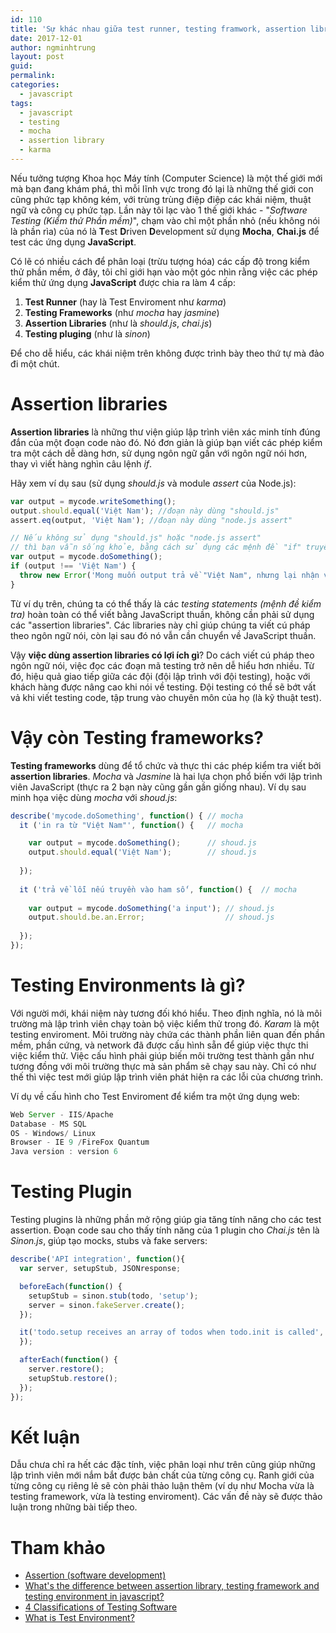 ```yaml
---
id: 110
title: 'Sự khác nhau giữa test runner, testing framwork, assertion library, và testing plugin? '
date: 2017-12-01
author: ngminhtrung
layout: post
guid: 
permalink: 
categories:
  - javascript
tags:
  - javascript
  - testing
  - mocha
  - assertion library
  - karma
---
```


Nếu tưởng tượng Khoa học Máy tính (Computer Science) là một thế giới mới mà bạn đang khám phá, thì mỗi lĩnh vực trong đó lại là những thế giới con cũng phức tạp không kém, với trùng trùng điệp điệp các khái niệm, thuật ngữ và công cụ phức tạp. Lần này tôi lạc vào 1 thế giới khác - "_Software Testing (Kiểm thử Phần mềm)_", chạm vào chỉ một phần nhỏ (nếu không nói là phần rìa) của nó là **T**est **D**riven **D**evelopment sử dụng **Mocha**, **Chai.js** để test các ứng dụng **JavaScript**. 

Có lẽ có nhiều cách để phân loại (trừu tượng hóa) các cấp độ trong kiểm thử phần mềm, ở đây, tôi chỉ giới hạn vào một góc nhìn rằng việc các phép kiểm thử ứng dụng **JavaScript** được chia ra làm 4 cấp:
1. **Test Runner** (hay là Test Enviroment như _karma_)
2. **Testing Frameworks** (như _mocha_ hay _jasmine_)
3. **Assertion Libraries** (như là _should.js_, _chai.js_)
4. **Testing pluging** (như là _sinon_)

Để cho dễ hiểu, các khái niệm trên không được trình bày theo thứ tự mà đảo đi một chút. 

# **Assertion libraries**

**Assertion libraries** là những thư viện giúp lập trình viên xác minh tính đúng đắn của một đoạn code nào đó. Nó đơn giản là giúp bạn viết các phép kiểm tra một cách dễ dàng hơn, sử dụng ngôn ngữ gần với ngôn ngữ nói hơn, thay vì viết hàng nghìn câu lệnh _if_.

Hãy xem ví dụ sau (sử dụng _should.js_ và module _assert_ của Node.js):

``` js
var output = mycode.writeSomething();
output.should.equal('Việt Nam'); //đoạn này dùng "should.js"
assert.eq(output, 'Việt Nam'); //đoạn này dùng "node.js assert"

// Nếu không sử dụng "should.js" hoặc "node.js assert" 
// thì bạn vẫn sống khỏe, bằng cách sử dụng các mệnh đề "if" truyền thống:
var output = mycode.doSomething();
if (output !== 'Việt Nam') {
  throw new Error('Mong muốn output trả về "Việt Nam", nhưng lại nhận về '+output);
}
```
Từ ví dụ trên, chúng ta có thể thấy là các _testing statements (mệnh đề kiểm tra)_ hoàn toàn có thể viết bằng JavaScript thuần, không cần phải sử dụng các "assertion libraries". Các libraries này chỉ giúp chúng ta viết cú pháp theo ngôn ngữ nói, còn lại sau đó nó vẫn cần chuyển về JavaScript thuần. 

Vậy **việc dùng assertion libraries có lợi ích gì**? Do cách viết cú pháp theo ngôn ngữ nói, việc đọc các đoạn mã testing trở nên dễ hiểu hơn nhiều. Từ đó, hiệu quả giao tiếp giữa các đội (đội lập trình với đội testing), hoặc với khách hàng được nâng cao khi nói về testing. Đội testing có thể sẽ bớt vất vả khi viết testing code, tập trung vào chuyên môn của họ (là kỹ thuật test).

# Vậy còn **Testing frameworks**? 

**Testing frameworks** dùng để tổ chức và thực thi các phép kiểm tra viết bởi **assertion libraries**. _Mocha_ và _Jasmine_ là hai lựa chọn phổ biến với lập trình viên JavaScript (thực ra 2 bạn này cũng gần gần giống nhau). Ví dụ sau minh họa việc dùng _mocha_ với _shoud.js_: 

``` js
describe('mycode.doSomething', function() { // mocha
  it ('in ra từ "Việt Nam"', function() {   // mocha

    var output = mycode.doSomething();      // shoud.js
    output.should.equal('Việt Nam');        // shoud.js    
  
  });
  
  it ('trả về lỗi nếu truyền vào ham số', function() {  // mocha
  
    var output = mycode.doSomething('a input'); // shoud.js
    output.should.be.an.Error;                  // shoud.js
  
  });
});
```

# **Testing Environments** là gì?

Với người mới, khái niệm này tương đối khó hiểu. Theo định nghĩa, nó là môi trường mà lập trình viên chạy toàn bộ việc kiểm thử trong đó. _Karam_ là một testing enviroment. Môi trường này chứa các thành phần liên quan đến phần mềm, phần cứng, và network đã được cấu hình sẵn để giúp việc thực thi việc kiểm thử. Việc cấu hình phải giúp biến môi trường test thành gần như tương đồng với môi trường thực mà sản phẩm sẽ chạy sau này. Chỉ có như thế thì việc test mới giúp lập trình viên phát hiện ra các lỗi của chương trình.

Ví dụ về cấu hình cho Test Enviroment để kiểm tra một ứng dụng web:
```js
Web Server - IIS/Apache
Database - MS SQL
OS - Windows/ Linux
Browser - IE 9 /FireFox Quantum
Java version : version 6
```

# Testing Plugin

Testing plugins là những phần mở rộng giúp gia tăng tính năng cho các test assertion.  Đoạn code sau cho thấy tính năng của 1 plugin cho _Chai.js_ tên là _Sinon.js_, giúp tạo mocks, stubs và fake servers: 

```js
describe('API integration', function(){
  var server, setupStub, JSONresponse;

  beforeEach(function() {
    setupStub = sinon.stub(todo, 'setup');
    server = sinon.fakeServer.create();
  });

  it('todo.setup receives an array of todos when todo.init is called', function () {
  });

  afterEach(function() {
    server.restore();
    setupStub.restore();
  });
});
```
# Kết luận

Dẫu chưa chỉ ra hết các đặc tính, việc phân loại như trên cũng giúp những lập trình viên mới nắm bắt được bản chất của từng công cụ. Ranh giới của từng công cụ riêng lẻ sẽ còn phải thảo luận thêm (ví dụ như Mocha vừa là testing framework, vừa là testing enviroment). Các vấn đề này sẽ được thảo luận trong những bài tiếp theo.


# Tham khảo
- [Assertion (software development)](https://en.wikipedia.org/wiki/Assertion_(software_development))
- [What's the difference between assertion library, testing framework and testing environment in javascript?](https://stackoverflow.com/questions/25678063/whats-the-difference-between-assertion-library-testing-framework-and-testing-e)
- [4 Classifications of Testing Software](http://amzotti.github.io/testing/2015/03/16/what-is-the-difference-between-a-test-runner-testing-framework-assertion-library-and-a-testing-plugin/)
- [What is Test Environment?](https://www.tutorialspoint.com/software_testing_dictionary/test_environment.htm)

